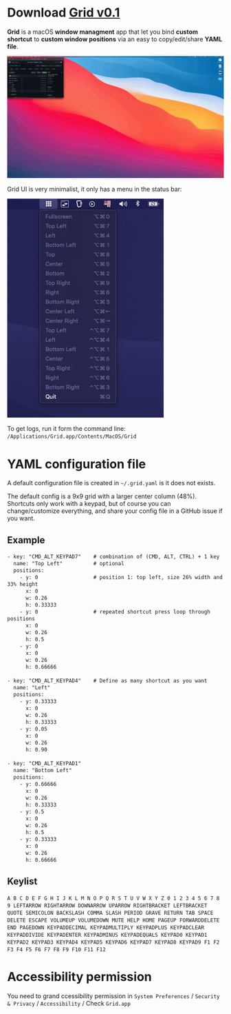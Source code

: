 # Download [Grid v0.1](https://github.com/yannpom/Grid/releases/download/v0.1/Grid.app.zip)


**Grid** is a macOS **window managment** app that let you bind **custom shortcut** to **custom window positions** via an easy to copy/edit/share **YAML file**.

![](https://raw.githubusercontent.com/yannpom/Grid/master/demo.gif)

Grid UI is very minimalist, it only has a menu in the status bar:

![](https://raw.githubusercontent.com/yannpom/Grid/master/menu.png)

To get logs, run it form the command line: `/Applications/Grid.app/Contents/MacOS/Grid`


# YAML configuration file
A default configuration file is created in `~/.grid.yaml` is it does not exists.

The default config is a 9x9 grid with a larger center column (48%). Shortcuts only work with a keypad, but of course you can change/customize everything, and share your config file in a GitHub issue if you want.

## Example

```
- key: "CMD_ALT_KEYPAD7"    # combination of (CMD, ALT, CTRL) + 1 key
  name: "Top Left"          # optional
  positions:
    - y: 0                  # position 1: top left, size 26% width and 33% height
      x: 0
      w: 0.26
      h: 0.33333
    - y: 0                  # repeated shortcut press loop through positions
      x: 0
      w: 0.26
      h: 0.5
    - y: 0
      x: 0
      w: 0.26
      h: 0.66666

- key: "CMD_ALT_KEYPAD4"    # Define as many shortcut as you want
  name: "Left"
  positions:
    - y: 0.33333
      x: 0
      w: 0.26
      h: 0.33333
    - y: 0.05
      x: 0
      w: 0.26
      h: 0.90
      
- key: "CMD_ALT_KEYPAD1"
  name: "Bottom Left"
  positions:
    - y: 0.66666
      x: 0
      w: 0.26
      h: 0.33333
    - y: 0.5
      x: 0
      w: 0.26
      h: 0.5
    - y: 0.33333
      x: 0
      w: 0.26
      h: 0.66666
```

## Keylist

`A B C D E F G H I J K L M N O P Q R S T U V W X Y Z
0 1 2 3 4 5 6 7 8 9
LEFTARROW RIGHTARROW DOWNARROW UPARROW
RIGHTBRACKET LEFTBRACKET QUOTE SEMICOLON BACKSLASH COMMA SLASH PERIOD GRAVE RETURN TAB SPACE DELETE ESCAPE VOLUMEUP VOLUMEDOWN MUTE HELP HOME PAGEUP FORWARDDELETE END PAGEDOWN
KEYPADDECIMAL KEYPADMULTIPLY KEYPADPLUS KEYPADCLEAR KEYPADDIVIDE KEYPADENTER KEYPADMINUS KEYPADEQUALS KEYPAD0 KEYPAD1 KEYPAD2 KEYPAD3 KEYPAD4 KEYPAD5 KEYPAD6 KEYPAD7 KEYPAD8 KEYPAD9
F1 F2 F3 F4 F5 F6 F7 F8 F9 F10 F11 F12
`

# Accessibility permission

You need to grand ccessibility permission in `System Preferences` / `Security & Privacy` / `Accessibility` / Check `Grid.app`
